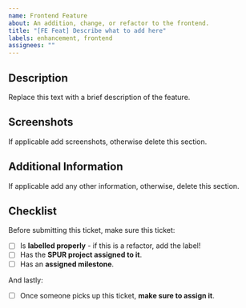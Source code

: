 ```yaml
---
name: Frontend Feature
about: An addition, change, or refactor to the frontend.
title: "[FE Feat] Describe what to add here"
labels: enhancement, frontend
assignees: ""
---
```


## Description

Replace this text with a brief description of the feature.

## Screenshots

If applicable add screenshots, otherwise delete this section.

## Additional Information

If applicable add any other information, otherwise, delete this section.

## Checklist

Before submitting this ticket, make sure this ticket:

- [ ] Is **labelled properly** - if this is a refactor, add the label!
- [ ] Has the **SPUR project assigned to it**.
- [ ] Has an **assigned milestone**.

And lastly:

- [ ] Once someone picks up this ticket, **make sure to assign it**.
